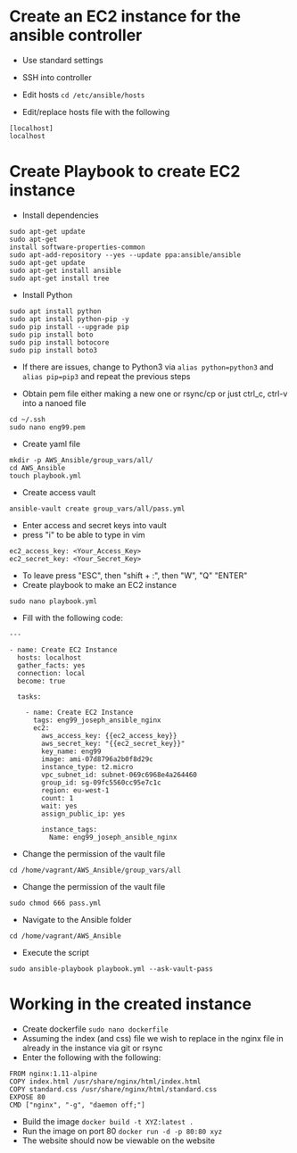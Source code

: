 
# Create an EC2 instance for the ansible controller
- Use standard settings
- SSH into controller

- Edit hosts
`cd /etc/ansible/hosts`
- Edit/replace hosts file with the following
```
[localhost]
localhost
```

# Create Playbook to create EC2 instance
- Install dependencies
```
sudo apt-get update
sudo apt-get
install software-properties-common
sudo apt-add-repository --yes --update ppa:ansible/ansible
sudo apt-get update
sudo apt-get install ansible
sudo apt-get install tree
```
- Install Python
```
sudo apt install python
sudo apt install python-pip -y
sudo pip install --upgrade pip
sudo pip install boto
sudo pip install botocore
sudo pip install boto3
```
- If there are issues, change to Python3 via `alias python=python3` and `alias pip=pip3` and repeat the previous steps

- Obtain pem file either making a new one or rsync/cp or just ctrl_c, ctrl-v into a nanoed file
```
cd ~/.ssh
sudo nano eng99.pem
```

- Create yaml file
```
mkdir -p AWS_Ansible/group_vars/all/
cd AWS_Ansible
touch playbook.yml
```
- Create access vault
```
ansible-vault create group_vars/all/pass.yml
```
- Enter access and secret keys into vault
- press "i" to be able to type in vim
```
ec2_access_key: <Your_Access_Key>                                     
ec2_secret_key: <Your_Secret_Key>
```
- To leave press "ESC", then "shift + :", then "W", "Q" "ENTER"
- Create playbook to make an EC2 instance
```
sudo nano playbook.yml
```
- Fill with the following code:

```
---

- name: Create EC2 Instance
  hosts: localhost
  gather_facts: yes
  connection: local
  become: true

  tasks:

    - name: Create EC2 Instance
      tags: eng99_joseph_ansible_nginx
      ec2:
        aws_access_key: {{ec2_access_key}}
        aws_secret_key: "{{ec2_secret_key}}"
        key_name: eng99
        image: ami-07d8796a2b0f8d29c
        instance_type: t2.micro
        vpc_subnet_id: subnet-069c6968e4a264460
        group_id: sg-09fc5560cc95e7c1c
        region: eu-west-1
        count: 1
        wait: yes
        assign_public_ip: yes

        instance_tags:
          Name: eng99_joseph_ansible_nginx
```
- Change the permission of the vault file
```
cd /home/vagrant/AWS_Ansible/group_vars/all
```
- Change the permission of the vault file
```
sudo chmod 666 pass.yml
```
- Navigate to the Ansible folder
```
cd /home/vagrant/AWS_Ansible
```
- Execute the script
```
sudo ansible-playbook playbook.yml --ask-vault-pass
```

# Working in the created instance

- Create dockerfile
`sudo nano dockerfile`
- Assuming the index (and css) file we wish to replace in the nginx file in already in the instance via git or rsync
- Enter the following with the following:
```
FROM nginx:1.11-alpine
COPY index.html /usr/share/nginx/html/index.html
COPY standard.css /usr/share/nginx/html/standard.css
EXPOSE 80
CMD ["nginx", "-g", "daemon off;"]
```
- Build the image
`docker build -t XYZ:latest .`
- Run the image on port 80
`docker run -d -p 80:80 xyz`
- The website should now be viewable on the website
